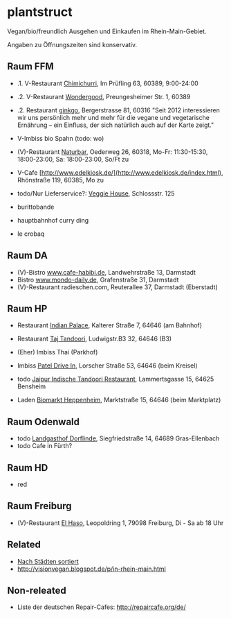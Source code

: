 plantstruct
===========

Vegan/bio/freundlich Ausgehen und Einkaufen im Rhein-Main-Gebiet.

Angaben zu Öffnungszeiten sind konservativ.

Raum FFM
--------
- .1. V-Restaurant [Chimichurri](http://www.chimichurri-frankfurt.de/), Im Prüfling 63, 60389, 9:00-24:00
- .2. V-Restaurant [Wondergood](http://www.wondergood.de/), Preungesheimer Str. 1, 60389
- .2. Restaurant [ginkgo](http://www.ginkgo-frankfurt.de/), Bergerstrasse 81, 60316
    "Seit 2012 interessieren wir uns persönlich mehr und mehr für die vegane und vegetarische Ernährung – ein Einfluss, der sich natürlich auch auf der Karte zeigt."
- V-Imbiss bio Spahn (todo: wo)
- (V)-Restaurant [Naturbar](http://www.naturbarfrankfurt.de/), Oederweg 26, 60318, Mo-Fr: 11:30-15:30, 18:00-23:00, Sa: 18:00-23:00, So/Ft zu
- V-Cafe [http://www.edelkiosk.de/](http://www.edelkiosk.de/index.html), Rhönstraße 119, 60385, Mo zu

- todo/Nur Lieferservice?: [Veggie House](http://www.veggiehouse-frankfurt.de/), Schlossstr. 125

- burittobande
- hauptbahnhof curry ding
- le crobaq

Raum DA
-------
* (V)-Bistro www.cafe-habibi.de, Landwehrstraße 13, Darmstadt
* Bistro www.mondo-daily.de, Grafenstraße 31, Darmstadt
* (V)-Restaurant radieschen.com, Reuterallee 37, Darmstadt (Eberstadt)

Raum HP
-------
* Restaurant [Indian Palace](http://www.indian-palace-heppenheim.com), Kalterer Straße 7, 64646 (am Bahnhof)
* Restaurant [Taj Tandoori](http://www.golocal.de/heppenheim/indische-restaurants/taj-tandoori-MJ4fe/), Ludwigstr.B3 32, 64646 (B3)
* (Eher) Imbiss Thai (Parkhof)
* Imbiss [Patel Drive In](http://www.patel-drive-in.de), Lorscher Straße 53, 64646 (beim Kreisel)

* todo [Jaipur Indische Tandoori Restaurant](http://www.yelp.de/biz/jaipur-tandoori-bensheim), Lammertsgasse 15, 64625 Bensheim

* Laden [Biomarkt Heppenheim](http://www.biomarkt-hp.de/Naturkostladen.aspx), Marktstraße 15, 64646 (beim Marktplatz)

Raum Odenwald
-------------
* todo [Landgasthof Dorflinde](http://www.landgasthof-dorflinde.de/restaurant-und-erlebniswelt/), Siegfriedstraße 14, 64689 Gras-Ellenbach
* todo Cafe in Fürth?

Raum HD
-------
* red

Raum Freiburg
-------------
* (V)-Restaurant [El Haso](http://el-haso.de/), Leopoldring 1, 79098 Freiburg, Di - Sa ab 18 Uhr


Related
-------
* [Nach Städten sortiert](http://www.peta.de/restaurants)
* http://visionvegan.blogspot.de/p/in-rhein-main.html

Non-releated
------------
* Liste der deutschen Repair-Cafes: http://repaircafe.org/de/
